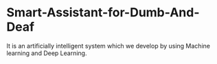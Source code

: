 # Smart-Assistant-for-Dumb-And-Deaf
It is an artificially intelligent system which we develop by using Machine learning and Deep Learning.
